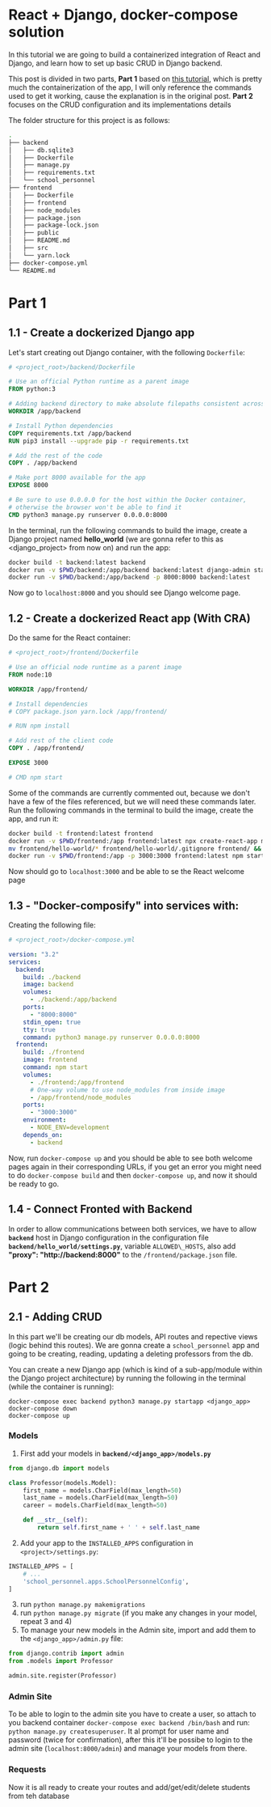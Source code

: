 # React + Django, docker-compose solution

In this tutorial we are going to build a containerized integration of React and
Django, and learn how to set up basic CRUD in Django backend.

This post is divided in two parts, __Part 1__ based on [this tutorial](https://dev.to/englishcraig/creating-an-app-with-docker-compose-django-and-create-react-app-31lf),
which is pretty much the containerization of the app, I will only reference the
commands used to get it working, cause the explanation is in the original post.
__Part 2__ focuses on the CRUD configuration and its implementations details

The folder structure for this project is as follows:
```bash
.
├── backend
│   ├── db.sqlite3
│   ├── Dockerfile
│   ├── manage.py
│   ├── requirements.txt
│   └── school_personnel
├── frontend
│   ├── Dockerfile
│   ├── frontend
│   ├── node_modules
│   ├── package.json
│   ├── package-lock.json
│   ├── public
│   ├── README.md
│   ├── src
│   └── yarn.lock
├── docker-compose.yml
└── README.md
```

# Part 1

## 1.1 - Create a dockerized Django app

Let's start creating out Django container, with the following `Dockerfile`:

```Dockerfile
# <project_root>/backend/Dockerfile

# Use an official Python runtime as a parent image
FROM python:3

# Adding backend directory to make absolute filepaths consistent across services
WORKDIR /app/backend

# Install Python dependencies
COPY requirements.txt /app/backend
RUN pip3 install --upgrade pip -r requirements.txt

# Add the rest of the code
COPY . /app/backend

# Make port 8000 available for the app
EXPOSE 8000

# Be sure to use 0.0.0.0 for the host within the Docker container,
# otherwise the browser won't be able to find it
CMD python3 manage.py runserver 0.0.0.0:8000
```

In the terminal, run the following commands to build the image, create a Django
project named  __hello_world__ (we are gonna refer to this as \<django\_project> from now on)
and run the app:

```bash
docker build -t backend:latest backend
docker run -v $PWD/backend:/app/backend backend:latest django-admin startproject hello_world .
docker run -v $PWD/backend:/app/backend -p 8000:8000 backend:latest
```

Now go to `localhost:8000` and you should see Django welcome page.


## 1.2 - Create a dockerized React app (With CRA)

Do the same for the React container:

```Dockerfile
# <project_root>/frontend/Dockerfile

# Use an official node runtime as a parent image
FROM node:10

WORKDIR /app/frontend/

# Install dependencies
# COPY package.json yarn.lock /app/frontend/

# RUN npm install

# Add rest of the client code
COPY . /app/frontend/

EXPOSE 3000

# CMD npm start
```
Some of the commands are currently commented out, because we don't have a few of
the files referenced, but we will need these commands later. Run the following
commands in the terminal to build the image, create the app, and run it:

```bash
docker build -t frontend:latest frontend
docker run -v $PWD/frontend:/app frontend:latest npx create-react-app myProject
mv frontend/hello-world/* frontend/hello-world/.gitignore frontend/ && rmdir frontend/hello-world
docker run -v $PWD/frontend:/app -p 3000:3000 frontend:latest npm start
```

Now should go to `localhost:3000` and be able to se the React welcome page


## 1.3 - "Docker-composify" into services with:

Creating the following file:

```yaml
# <project_root>/docker-compose.yml

version: "3.2"
services:
  backend:
    build: ./backend
    image: backend
    volumes:
      - ./backend:/app/backend
    ports:
      - "8000:8000"
    stdin_open: true
    tty: true
    command: python3 manage.py runserver 0.0.0.0:8000
  frontend:
    build: ./frontend
    image: frontend
    command: npm start
    volumes:
      - ./frontend:/app/frontend
      # One-way volume to use node_modules from inside image
      - /app/frontend/node_modules
    ports:
      - "3000:3000"
    environment:
      - NODE_ENV=development
    depends_on:
      - backend
```

Now, run `docker-compose up` and you should be able to see both welcome pages
again in their corresponding URLs, if you get an error you might need to do
`docker-compose build` and then `docker-compose up`, and now it should be ready
to go.


## 1.4 - Connect Fronted with Backend

In order to allow communications between both services, we have to allow
__`backend`__ host in Django configuration in the configuration file
__`backend/hello_world/settings.py`__, variable `ALLOWED\_HOSTS`, also add
__"proxy": "http://backend:8000"__ to the `/frontend/package.json` file.


# Part 2
## 2.1 - Adding CRUD

In this part we'll be creating our db models, API routes and repective views
(logic behind this routes). We are gonna create a `school_personnel` app and
going to be creating, reading, updating a deleting professors from the db.

You can create a new Django app (which is kind of a sub-app/module within the
Django project architecture) by running the following in the terminal (while
the container is running):

```
docker-compose exec backend python3 manage.py startapp <django_app>
docker-compose down
docker-compose up
```


### Models

1. First add your models in __`backend/<django_app>/models.py`__
```python
from django.db import models

class Professor(models.Model):
    first_name = models.CharField(max_length=50)
    last_name = models.CharField(max_length=50)
    career = models.CharField(max_length=50)

    def __str__(self):
        return self.first_name + ' ' + self.last_name

```

2. Add your app to the `INSTALLED_APPS` configuration in
`<project>/settings.py`:

```python
INSTALLED_APPS = [
    # ...
    'school_personnel.apps.SchoolPersonnelConfig',
]

```
3. run `python manage.py makemigrations`
4. run `python manage.py migrate` (if you make any changes in your model, repeat 3 and 4)
5. To manage your new models in the Admin site, import and add them to the
`<django_app>/admin.py` file:

```python
from django.contrib import admin
from .models import Professor

admin.site.register(Professor)
```

<!-- ## Adding dependencies -->
<!-- ```bash -->
<!-- docker-compose exec frontend npm add axios -->
<!-- ``` -->

### Admin Site

To be able to login to the admin site you have to create a user, so attach to
you backend container `docker-compose exec backend /bin/bash` and run:
`python manage.py createsuperuser`. It al prompt for user name and password
(twice for confirmation), after this it'll be possibe  to login to the admin
site (`localhost:8000/admin`) and manage your models from there.

###  Requests
Now it is all ready to create your routes and add/get/edit/delete students from
teh database
